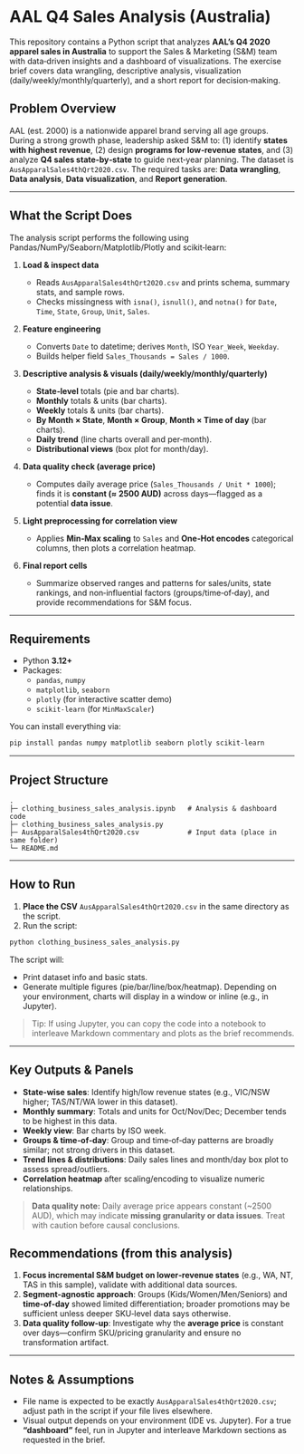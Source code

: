 # AAL Q4 Sales Analysis (Australia)

This repository contains a Python script that analyzes **AAL’s Q4 2020 apparel sales in Australia** to support the Sales & Marketing (S&M) team with data‑driven insights and a dashboard of visualizations. The exercise brief covers data wrangling, descriptive analysis, visualization (daily/weekly/monthly/quarterly), and a short report for decision‑making.


## Problem Overview

AAL (est. 2000) is a nationwide apparel brand serving all age groups. During a strong growth phase, leadership asked S&M to: (1) identify **states with highest revenue**, (2) design **programs for low‑revenue states**, and (3) analyze **Q4 sales state‑by‑state** to guide next‑year planning. The dataset is `AusApparalSales4thQrt2020.csv`. The required tasks are: **Data wrangling**, **Data analysis**, **Data visualization**, and **Report generation**.

---

## What the Script Does

The analysis script performs the following using Pandas/NumPy/Seaborn/Matplotlib/Plotly and scikit‑learn:

1. **Load & inspect data**
   - Reads `AusApparalSales4thQrt2020.csv` and prints schema, summary stats, and sample rows.
   - Checks missingness with `isna()`, `isnull()`, and `notna()` for `Date`, `Time`, `State`, `Group`, `Unit`, `Sales`.

2. **Feature engineering**
   - Converts `Date` to datetime; derives `Month`, ISO `Year_Week`, `Weekday`.
   - Builds helper field `Sales_Thousands = Sales / 1000`.

3. **Descriptive analysis & visuals (daily/weekly/monthly/quarterly)**
   - **State‑level** totals (pie and bar charts).
   - **Monthly** totals & units (bar charts).
   - **Weekly** totals & units (bar charts).
   - **By Month × State**, **Month × Group**, **Month × Time of day** (bar charts).
   - **Daily trend** (line charts overall and per‑month).
   - **Distributional views** (box plot for month/day).

4. **Data quality check (average price)**
   - Computes daily average price (`Sales_Thousands / Unit * 1000`); finds it is **constant (≈ 2500 AUD)** across days—flagged as a potential **data issue**.

5. **Light preprocessing for correlation view**
   - Applies **Min‑Max scaling** to `Sales` and **One‑Hot encodes** categorical columns, then plots a correlation heatmap.

6. **Final report cells**
   - Summarize observed ranges and patterns for sales/units, state rankings, and non‑influential factors (groups/time‑of‑day), and provide recommendations for S&M focus.

---

## Requirements

- Python **3.12+**
- Packages:
  - `pandas`, `numpy`
  - `matplotlib`, `seaborn`
  - `plotly` (for interactive scatter demo)
  - `scikit-learn` (for `MinMaxScaler`)

You can install everything via:

```bash
pip install pandas numpy matplotlib seaborn plotly scikit-learn
```

---

## Project Structure

```
.
├─ clothing_business_sales_analysis.ipynb   # Analysis & dashboard code
├─ clothing_business_sales_analysis.py
├─ AusApparalSales4thQrt2020.csv            # Input data (place in same folder)
└─ README.md                             
```

---

## How to Run

1. **Place the CSV** `AusApparalSales4thQrt2020.csv` in the same directory as the script.
2. Run the script:

```bash
python clothing_business_sales_analysis.py
```

The script will:
- Print dataset info and basic stats.
- Generate multiple figures (pie/bar/line/box/heatmap). Depending on your environment, charts will display in a window or inline (e.g., in Jupyter).

> Tip: If using Jupyter, you can copy the code into a notebook to interleave Markdown commentary and plots as the brief recommends.

---

## Key Outputs & Panels

- **State‑wise sales**: Identify high/low revenue states (e.g., VIC/NSW higher; TAS/NT/WA lower in this dataset).  
- **Monthly summary**: Totals and units for Oct/Nov/Dec; December tends to be highest in this data.
- **Weekly view**: Bar charts by ISO week.
- **Groups & time‑of‑day**: Group and time‑of‑day patterns are broadly similar; not strong drivers in this dataset.
- **Trend lines & distributions**: Daily sales lines and month/day box plot to assess spread/outliers.
- **Correlation heatmap** after scaling/encoding to visualize numeric relationships.

> **Data quality note:** Daily average price appears constant (~2500 AUD), which may indicate **missing granularity or data issues**. Treat with caution before causal conclusions.


## Recommendations (from this analysis)

1. **Focus incremental S&M budget on lower‑revenue states** (e.g., WA, NT, TAS in this sample), validate with additional data sources.  
2. **Segment‑agnostic approach**: Groups (Kids/Women/Men/Seniors) and **time‑of‑day** showed limited differentiation; broader promotions may be sufficient unless deeper SKU‑level data says otherwise.  
3. **Data quality follow‑up**: Investigate why the **average price** is constant over days—confirm SKU/pricing granularity and ensure no transformation artifact.

---

## Notes & Assumptions

- File name is expected to be exactly `AusApparalSales4thQrt2020.csv`; adjust path in the script if your file lives elsewhere.
- Visual output depends on your environment (IDE vs. Jupyter). For a true **“dashboard”** feel, run in Jupyter and interleave Markdown sections as requested in the brief.
